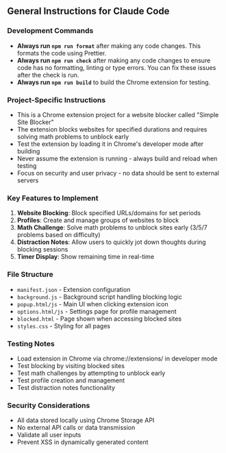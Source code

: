## General Instructions for Claude Code

### Development Commands

- **Always run `npm run format`** after making any code changes. This formats the code using Prettier.
- **Always run `npm run check`** after making any code changes to ensure code has no formatting, linting or type errors. You can fix these issues after the check is run.
- **Always run `npm run build`** to build the Chrome extension for testing.

### Project-Specific Instructions

- This is a Chrome extension project for a website blocker called "Simple Site Blocker"
- The extension blocks websites for specified durations and requires solving math problems to unblock early
- Test the extension by loading it in Chrome's developer mode after building
- Never assume the extension is running - always build and reload when testing
- Focus on security and user privacy - no data should be sent to external servers

### Key Features to Implement

1. **Website Blocking**: Block specified URLs/domains for set periods
2. **Profiles**: Create and manage groups of websites to block
3. **Math Challenge**: Solve math problems to unblock sites early (3/5/7 problems based on difficulty)
4. **Distraction Notes**: Allow users to quickly jot down thoughts during blocking sessions
5. **Timer Display**: Show remaining time in real-time

### File Structure

- `manifest.json` - Extension configuration
- `background.js` - Background script handling blocking logic
- `popup.html/js` - Main UI when clicking extension icon
- `options.html/js` - Settings page for profile management
- `blocked.html` - Page shown when accessing blocked sites
- `styles.css` - Styling for all pages

### Testing Notes

- Load extension in Chrome via chrome://extensions/ in developer mode
- Test blocking by visiting blocked sites
- Test math challenges by attempting to unblock early
- Test profile creation and management
- Test distraction notes functionality

### Security Considerations

- All data stored locally using Chrome Storage API
- No external API calls or data transmission
- Validate all user inputs
- Prevent XSS in dynamically generated content
